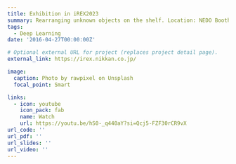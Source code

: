 ```yaml
---
title: Exhibition in iREX2023
summary: Rearranging unknown objects on the shelf. Location: NEDO Booth, East-8 Hall, Tokyo Big Sight, Tokyo, Japan.
tags:
  - Deep Learning
date: '2016-04-27T00:00:00Z'

# Optional external URL for project (replaces project detail page).
external_link: https://irex.nikkan.co.jp/

image:
  caption: Photo by rawpixel on Unsplash
  focal_point: Smart

links:
  - icon: youtube
    icon_pack: fab
    name: Watch
    url: https://youtu.be/hS0-_q440aY?si=Qcj5-FZF30rCR9vX
url_code: ''
url_pdf: ''
url_slides: ''
url_video: ''
---
```

